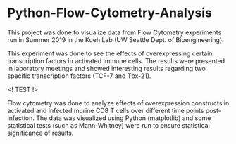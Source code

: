 # Python-Flow-Cytometry-Analysis

This project was done to visualize data from Flow Cytometry experiments run in Summer 2019 in the Kueh Lab (UW Seattle Dept. of Bioengineering).

This experiment was done to see the effects of overexpressing certain transcription factors in activated immune cells. The results were presented in laboratory meetings and showed interesting results regarding two specific transcription factors (TCF-7 and Tbx-21).

<! TEST !>

Flow cytometry was done to analyze effects of overexpression constructs in activated and infected murine CD8 T cells over different time points post-infection. The data was visualized using Python (matplotlib) and some statistical tests (such as Mann-Whitney) were run to ensure statistical significance of results.

